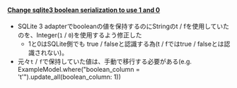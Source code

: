#### [Change sqlite3 boolean serialization to use 1 and 0](https://github.com/rails/rails/pull/29699)

* SQLite 3 adapterでbooleanの値を保持するのにStringのt / fを使用していたのを、Integer(`1` / `0`)を使用するよう修正した
  * 1と0はSQLite側でも true / falseと認識する為(t / fではtrue / falseとは認識されない)。
* 元々`t` / `f`で保持していた値は、手動で移行する必要がある(e.g. ExampleModel.where("boolean_column = 't'").update_all(boolean_column: 1))

